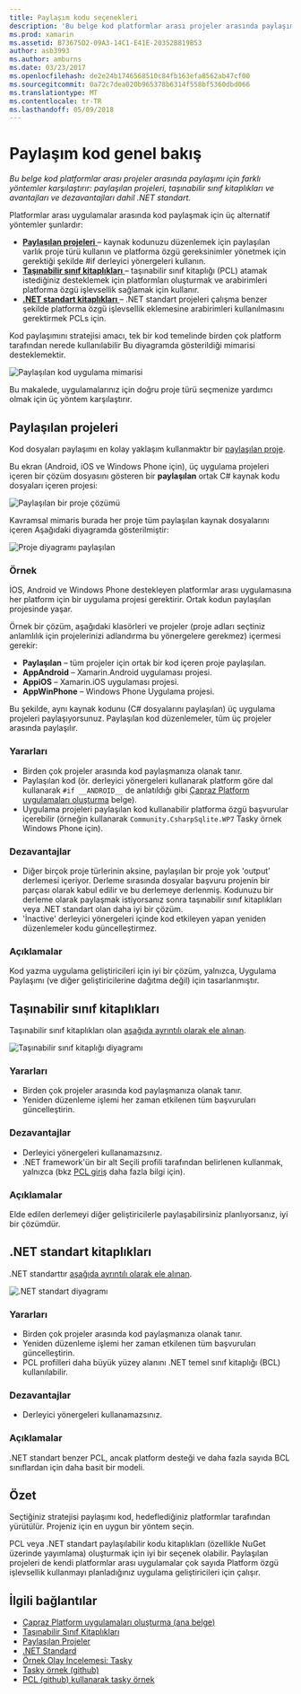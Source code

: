 ```yaml
---
title: Paylaşım kodu seçenekleri
description: 'Bu belge kod platformlar arası projeler arasında paylaşımı için farklı yöntemler karşılaştırır: paylaşılan projeleri, taşınabilir sınıf kitaplıkları ve avantajları ve dezavantajları dahil .NET standart.'
ms.prod: xamarin
ms.assetid: B73675D2-09A3-14C1-E41E-20352B819B53
author: asb3993
ms.author: amburns
ms.date: 03/23/2017
ms.openlocfilehash: de2e24b1746568510c84fb163efa8562ab47cf00
ms.sourcegitcommit: 0a72c7dea020b965378b6314f558bf5360dbd066
ms.translationtype: MT
ms.contentlocale: tr-TR
ms.lasthandoff: 05/09/2018
---
```

# <a name="sharing-code-overview"></a>Paylaşım kod genel bakış

_Bu belge kod platformlar arası projeler arasında paylaşımı için farklı yöntemler karşılaştırır: paylaşılan projeleri, taşınabilir sınıf kitaplıkları ve avantajları ve dezavantajları dahil .NET standart._

Platformlar arası uygulamalar arasında kod paylaşmak için üç alternatif yöntemler şunlardır:

-   [**Paylaşılan projeleri** ](#Shared_Projects) – kaynak kodunuzu düzenlemek için paylaşılan varlık proje türü kullanın ve platforma özgü gereksinimler yönetmek için gerektiği şekilde #if derleyici yönergeleri kullanın.
-   [**Taşınabilir sınıf kitaplıkları** ](#Portable_Class_Libraries) – taşınabilir sınıf kitaplığı (PCL) atamak istediğiniz desteklemek için platformları oluşturmak ve arabirimleri platforma özgü işlevsellik sağlamak için kullanır.
-   [**.NET standart kitaplıkları** ](#Net_Standard) – .NET standart projeleri çalışma benzer şekilde platforma özgü işlevsellik eklemesine arabirimleri kullanılmasını gerektirmek PCLs için.

Kod paylaşımını stratejisi amacı, tek bir kod temelinde birden çok platform tarafından nerede kullanılabilir Bu diyagramda gösterildiği mimarisi desteklemektir.

 ![](code-sharing-images/conceptualarchitecture.png "Paylaşılan kod uygulama mimarisi")

Bu makalede, uygulamalarınız için doğru proje türü seçmenize yardımcı olmak için üç yöntem karşılaştırır.

<a name="Shared_Projects" />

## <a name="shared-projects"></a>Paylaşılan projeleri

Kod dosyaları paylaşımı en kolay yaklaşım kullanmaktır bir [paylaşılan proje](~/cross-platform/app-fundamentals/shared-projects.md).

Bu ekran (Android, iOS ve Windows Phone için), üç uygulama projeleri içeren bir çözüm dosyasını gösteren bir **paylaşılan** ortak C# kaynak kodu dosyaları içeren projesi:

 ![](code-sharing-images/sharedsolution.png "Paylaşılan bir proje çözümü")

Kavramsal mimaris burada her proje tüm paylaşılan kaynak dosyalarını içeren Aşağıdaki diyagramda gösterilmiştir:

 ![](code-sharing-images/sharedassetproject.png "Proje diyagramı paylaşılan")


### <a name="example"></a>Örnek

İOS, Android ve Windows Phone destekleyen platformlar arası uygulamasına her platform için bir uygulama projesi gerektirir. Ortak kodun paylaşılan projesinde yaşar.

Örnek bir çözüm, aşağıdaki klasörleri ve projeler (proje adları seçtiniz anlamlılık için projelerinizi adlandırma bu yönergelere gerekmez) içermesi gerekir:

-   **Paylaşılan** – tüm projeler için ortak bir kod içeren proje paylaşılan.
-   **AppAndroid** – Xamarin.Android uygulaması projesi.
-   **AppiOS** – Xamarin.iOS uygulaması projesi.
-   **AppWinPhone** – Windows Phone Uygulama projesi.


Bu şekilde, aynı kaynak kodunu (C# dosyalarını paylaşılan) üç uygulama projeleri paylaşıyorsunuz. Paylaşılan kod düzenlemeler, tüm üç projeler arasında paylaşılır.


### <a name="benefits"></a>Yararları

-  Birden çok projeler arasında kod paylaşmanıza olanak tanır.
-  Paylaşılan kod (ör. derleyici yönergeleri kullanarak platform göre dal kullanarak `#if __ANDROID__` de anlatıldığı gibi [Çapraz Platform uygulamaları oluşturma](~/cross-platform/app-fundamentals/building-cross-platform-applications/index.md) belge).
-  Uygulama projeleri paylaşılan kod kullanabilir platforma özgü başvurular içerebilir (örneğin kullanarak `Community.CsharpSqlite.WP7` Tasky örnek Windows Phone için).



### <a name="disadvantages"></a>Dezavantajlar

-  Diğer birçok proje türlerinin aksine, paylaşılan bir proje yok 'output' derlemesi içeriyor. Derleme sırasında dosyalar başvuru projenin bir parçası olarak kabul edilir ve bu derlemeye derlenmiş. Kodunuzu bir derleme olarak paylaşmak istiyorsanız sonra taşınabilir sınıf kitaplıkları veya .NET standart olan daha iyi bir çözüm.
-  'İnactive' derleyici yönergeleri içinde kod etkileyen yapan yeniden düzenlemeler kodu güncelleştirmez.


 <a name="Shared_Remarks" />

### <a name="remarks"></a>Açıklamalar

Kod yazma uygulama geliştiricileri için iyi bir çözüm, yalnızca, Uygulama Paylaşımı (ve diğer geliştiricilerine dağıtma değil) için tasarlanmıştır.

 <a name="Portable_Class_Libraries" />


## <a name="portable-class-libraries"></a>Taşınabilir sınıf kitaplıkları


Taşınabilir sınıf kitaplıkları olan [aşağıda ayrıntılı olarak ele alınan](~/cross-platform/app-fundamentals/pcl.md).

 ![](code-sharing-images/portableclasslibrary.png "Taşınabilir sınıf kitaplığı diyagramı")


### <a name="benefits"></a>Yararları

-  Birden çok projeler arasında kod paylaşmanıza olanak tanır.
-  Yeniden düzenleme işlemi her zaman etkilenen tüm başvuruları güncelleştirin.


### <a name="disadvantages"></a>Dezavantajlar

-  Derleyici yönergeleri kullanamazsınız.
-  .NET framework'ün bir alt Seçili profili tarafından belirlenen kullanmak, yalnızca (bkz [PCL giriş](~/cross-platform/app-fundamentals/pcl.md) daha fazla bilgi için).


### <a name="remarks"></a>Açıklamalar

Elde edilen derlemeyi diğer geliştiricilerle paylaşabilirsiniz planlıyorsanız, iyi bir çözümdür.



<a name="Net_Standard" />

## <a name="net-standard-libraries"></a>.NET standart kitaplıkları

.NET standarttır [aşağıda ayrıntılı olarak ele alınan](~/cross-platform/app-fundamentals/net-standard.md).

![](code-sharing-images/netstandard.png ".NET standart diyagramı")

### <a name="benefits"></a>Yararları

-  Birden çok projeler arasında kod paylaşmanıza olanak tanır.
-  Yeniden düzenleme işlemi her zaman etkilenen tüm başvuruları güncelleştirin.
-  PCL profilleri daha büyük yüzey alanını .NET temel sınıf kitaplığı (BCL) kullanılabilir.

### <a name="disadvantages"></a>Dezavantajlar

 -  Derleyici yönergeleri kullanamazsınız.

### <a name="remarks"></a>Açıklamalar

.NET standart benzer PCL, ancak platform desteği ve daha fazla sayıda BCL sınıflardan için daha basit bir modeli.



## <a name="summary"></a>Özet

Seçtiğiniz stratejisi paylaşımı kod, hedeflediğiniz platformlar tarafından yürütülür. Projeniz için en uygun bir yöntem seçin.

PCL veya .NET standart paylaşılabilir kodu kitaplıkları (özellikle NuGet üzerinde yayımlama) oluşturmak için iyi bir seçenek olabilir. Paylaşılan projeleri de kendi platformlar arası uygulamalar çok sayıda Platform özgü işlevsellik kullanmayı planladığınız uygulama geliştiricileri için çalışır.


## <a name="related-links"></a>İlgili bağlantılar

- [Çapraz Platform uygulamaları oluşturma (ana belge)](~/cross-platform/app-fundamentals/building-cross-platform-applications/index.md)
- [Taşınabilir Sınıf Kitaplıkları](~/cross-platform/app-fundamentals/pcl.md)
- [Paylaşılan Projeler](~/cross-platform/app-fundamentals/shared-projects.md)
- [.NET Standard](~/cross-platform/app-fundamentals/net-standard.md)
- [Örnek Olay İncelemesi: Tasky](~/cross-platform/app-fundamentals/building-cross-platform-applications/case-study-tasky.md)
- [Tasky örnek (github)](https://github.com/xamarin/mobile-samples/tree/master/Tasky)
- [PCL (github) kullanarak tasky örnek](https://github.com/xamarin/mobile-samples/tree/master/TaskyPortable)
